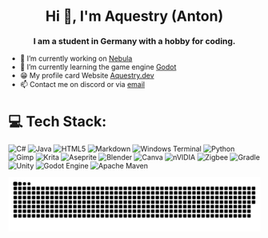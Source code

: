 <h1 align="center">Hi 👋, I'm Aquestry (Anton)</h1>
<h3 align="center">I am a student in Germany with a hobby for coding.</h3>

- 🔭 I’m currently working on [Nebula](https://voasis.de/)
- 🌱 I’m currently learning the game engine [Godot](https://godotengine.org/)
- 😁 My profile card Website [Aquestry.dev](https://aquestry.dev/)
- 📫 Contact me on discord or via [email](contact@aquestry.dev) 

# 💻 Tech Stack:
![C#](https://img.shields.io/badge/c%23-%23239120.svg?style=for-the-badge&logo=csharp&logoColor=white) ![Java](https://img.shields.io/badge/java-%23ED8B00.svg?style=for-the-badge&logo=openjdk&logoColor=white) ![HTML5](https://img.shields.io/badge/html5-%23E34F26.svg?style=for-the-badge&logo=html5&logoColor=white) ![Markdown](https://img.shields.io/badge/markdown-%23000000.svg?style=for-the-badge&logo=markdown&logoColor=white) ![Windows Terminal](https://img.shields.io/badge/Windows%20Terminal-%234D4D4D.svg?style=for-the-badge&logo=windows-terminal&logoColor=white) ![Python](https://img.shields.io/badge/python-3670A0?style=for-the-badge&logo=python&logoColor=ffdd54) ![Gimp](https://img.shields.io/badge/Gimp-657D8B?style=for-the-badge&logo=gimp&logoColor=FFFFFF) ![Krita](https://img.shields.io/badge/Krita-203759?style=for-the-badge&logo=krita&logoColor=EEF37B) ![Aseprite](https://img.shields.io/badge/Aseprite-FFFFFF?style=for-the-badge&logo=Aseprite&logoColor=#7D929E) ![Blender](https://img.shields.io/badge/blender-%23F5792A.svg?style=for-the-badge&logo=blender&logoColor=white) ![Canva](https://img.shields.io/badge/Canva-%2300C4CC.svg?style=for-the-badge&logo=Canva&logoColor=white) ![nVIDIA](https://img.shields.io/badge/nVIDIA-%2376B900.svg?style=for-the-badge&logo=nVIDIA&logoColor=white) ![Zigbee](https://img.shields.io/badge/zigbee-%23EB0443.svg?style=for-the-badge&logo=zigbee&logoColor=white) ![Gradle](https://img.shields.io/badge/Gradle-02303A.svg?style=for-the-badge&logo=Gradle&logoColor=white) ![Unity](https://img.shields.io/badge/unity-%23000000.svg?style=for-the-badge&logo=unity&logoColor=white) ![Godot Engine](https://img.shields.io/badge/GODOT-%23FFFFFF.svg?style=for-the-badge&logo=godot-engine) ![Apache Maven](https://img.shields.io/badge/Apache%20Maven-C71A36?style=for-the-badge&logo=Apache%20Maven&logoColor=white)

<picture>
  <source media="(prefers-color-scheme: dark)" srcset="https://raw.githubusercontent.com/aquestry/aquestry/output/github-snake-dark.svg" />
  <source media="(prefers-color-scheme: light)" srcset="https://raw.githubusercontent.com/aquestry/aquestry/output/github-snake.svg" />
  <img alt="github-snake" src="https://raw.githubusercontent.com/aquestry/aquestry/output/github-snake.svg" />
</picture>
